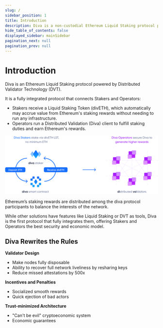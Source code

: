 ```yaml
---
slug: /
sidebar_position: 1
title: Introduction
description: Diva is a non-custodial Ethereum Liquid Staking protocol powered by Distributed Validator Technology (DVT).
hide_table_of_contents: false
displayed_sidebar: mainSidebar
pagination_next: null
pagination_prev: null
---
```


# Introduction


Diva is an Ethereum Liquid Staking protocol powered by Distributed Validator Technology (DVT).

It is a fully integrated protocol that connects Stakers and Operators:

- Stakers receive a Liquid Staking Token (divETH), which automatically may accrue value from Ethereum's staking rewards without needing to run any infrastructure.
- Operators run a Distributed Validation (Diva) client to fulfill staking duties and earn Ethereum's rewards.

<div style={{textAlign: 'center'}}>

![stake](img/stakers-and-operators.png)
</div>

Ethereum’s staking rewards are distributed among the diva protocol participants to balance the interests of the network.

While other solutions have features like Liquid Staking or DVT as tools, Diva is the first protocol that fully integrates them, offering Stakers and Operators the best security and economic model.

## Diva Rewrites the Rules
**Validator Design**
- Make nodes fully disposable 
- Ability to recover full network liveliness by resharing keys
- Reduce missed attestations by 500x

**Incentives and Penalties**
- Socialized smooth rewards
- Quick ejection of bad actors

**Trust-minimized Architecture**
- "Can't be evil" cryptoeconomic system
- Economic guarantees